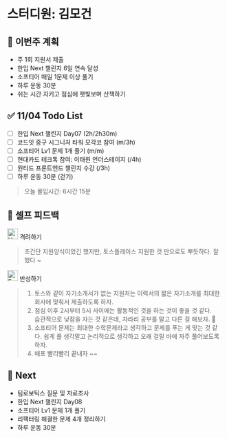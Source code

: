 # 스터디원: 김모건

## 🚀 이번주 계획

- 주 1회 지원서 제출
- 한입 Next 챌린지 6일 연속 달성
- 소프티어 매일 1문제 이상 풀기
- 하루 운동 30분
- 쉬는 시간 지키고 점심에 햇빛보며 산책하기

## ✅ 11/04 Todo List

- [ ] 한입 Next 챌린지 Day07 (2h/2h30m)
- [ ] 코드잇 중구 시그니처 타워 모각코 참여 (m/3h)
- [ ] 소프티어 Lv1 문제 1개 풀기 (m/m)
- [ ] 현대카드 테크톡 참여: 이태원 언더스테이지 (/4h)
- [ ] 원티드 프론트엔드 챌린지 수강 (/3h)
- [ ] 하루 운동 30분 (걷기)

> 오늘 몰입시간: 6시간 15분

## 🎉 셀프 피드백

<img src="https://raw.githubusercontent.com/Tarikul-Islam-Anik/Animated-Fluent-Emojis/master/Emojis/Smilies/Hugging%20Face.png" alt="Hugging Face" width="25" height="25"> 격려하기</img>

> 초간단 지원양식이었긴 했지만, 토스플레이스 지원한 것 만으로도 뿌듯하다. 잘했다 ~ <br>

<img src="https://raw.githubusercontent.com/Tarikul-Islam-Anik/Animated-Fluent-Emojis/master/Emojis/Smilies/Face%20with%20Monocle.png" alt="Face with Monocle" width="25" height="25"> 반성하기</img>

> 1. 토스와 같이 자기소개서가 없는 지원처는 이력서의 짧은 자기소개를 최대한 회사에 맞춰서 제출하도록 하자. <br>
> 2. 점심 이후 2시부터 5시 사이에는 활동적인 것을 하는 것이 좋을 것 같다. <br>습관적으로 낮잠을 자는 것 같은데, 차라리 공부를 말고 다른 걸 해보자. 🤔 <br>
> 3. 소프티어 문제는 최대한 수학문제라고 생각하고 문제를 푸는 게 맞는 것 같다. 쉽게 풀 생각말고 논리적으로 생각하고 오래 걸릴 바에 자주 풀어보도록 하자. <br>
> 4. 배포 빨리빨리 끝내자 ~~

## 🌱 Next

- 팀로보틱스 질문 및 자료조사
- 한입 Next 챌린지 Day08
- 소프티어 Lv1 문제 1개 풀기
- 리팩터링 해결한 문제 4개 정리하기
- 하루 운동 30분

